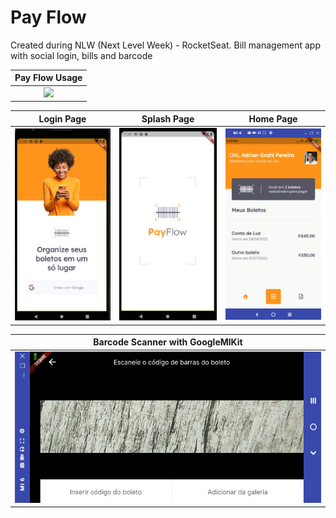 # Pay Flow

Created during NLW (Next Level Week) - RocketSeat. Bill management app with social login, bills and barcode

Pay Flow Usage             |
:-------------------------:|
![](payflow_full.gif)      |


Login Page                 |  Splash Page              |  Home Page
:-------------------------:|:-------------------------:|:-------------------------:
![](login_page.png)        | ![](splash_page.png)      | ![](home_page.png)


Barcode Scanner with GoogleMlKit |
:-------------------------------:|
![](barcode_scanner.png)         |